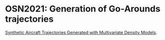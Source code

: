 # OSN2021: Generation of Go-Arounds trajectories

[Synthetic Aircraft Trajectories Generated with Multivariate Density Models](https://www.mdpi.com/2673-4591/13/1/7).
